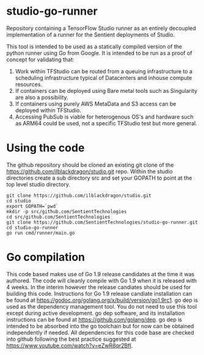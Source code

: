 # studio-go-runner
Repository containing a TensorFlow Studio runner as an entirely decoupled implementation of a runner for the Sentient deployments of Studio.

This tool is intended to be used as a statically compiled version of the python runner using Go from Google.  It is intended to be run as a proof of concept for validating that:

1. Work within TFStudio can be routed from a queuing infrastructure to a scheduling infrastructure typical of Datacenters and inhouse compute resources.
2. If containers can be deployed using Bare metal tools such as Singularity are also a possibility.
3. If containers using purely AWS MetaData and S3 access can be deployed within TFStudio.
4. Accessing PubSub is viable for heterogenous OS's and hardware such as ARM64 could be used, not a specific TFStudio test but more general.

# Using the code

The github repository should be cloned an existing git clone of the https://github.com/ilblackdragon/studio.git repo.  Within the studio directories create a sub directory src and set your GOPATH to point at the top level studio directory.

    git clone https://github.com/ilblackdragon/studio.git
    cd studio
    export GOPATH=`pwd`
    mkdir -p src/github.com/SentientTechnologies
    cd src/github.com/SentientTechnologies
    git clone https://github.com/SentientTechnologies/studio-go-runner.git
    cd studio-go-runner
    go run cmd/runner/main.go

# Go compilation

This code based makes use of Go 1.9 release candidates at the time it was authored. The code will cleanly compile with Go 1.9 when it is released with 4 weeks.  In the interim however the release candiates should be used for building this code.
Instructions for Go 1.9 release candiate installation can be found at https://godoc.org/golang.org/x/build/version/go1.9rc1.
go dep is used as the dependency management tool.  You do not need to use this tool except during active development. go dep software, and its installation instructions can be found at https://github.com/golang/dep.  go dep is intended to be absorbed into the go toolchain but for now can be obtained independently if needed.  All dependencies for this code base are checked into github following the best practice suggested at https://www.youtube.com/watch?v=eZwR8qr2BfI.
